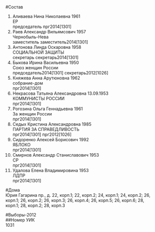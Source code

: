 #Состав  
1. Аливаева Нина Николаевна 1961  
    ЕР  
    председатель прг2014[1301]  
2. Раев Александр Вильямсович 1957  
    Чернобыль-Нева  
    заместитель заместитель2014[1301]  
3. Антонова Линда Оскаровна 1958  
    СОЦИАЛЬНОЙ ЗАЩИТЫ  
    секретарь секретарь2014[1301]  
4. Быкова Ирина Васильевна 1950  
    Союз женщин России  
    председатель2014[1301] секретарь2012[1026]  
5. Княжева Анна Арутюновна 1962  
    собрание-дом  
    прг2014[1301]  
6. Некрасова Татьяна Александровна 13.09.1953  
    КОММУНИСТЫ РОССИИ  
    прг2014[1301]  
7. Рогозина Ольга Геннадьевна 1961  
    За женщин России  
    прг2014[1301]  
8. Седых Кристина Александровна 1985  
    ПАРТИЯ ЗА СПРАВЕДЛИВОСТЬ  
    прг2014[1301] прг2012[1026]  
9. Сидоренко Алексей Борисович 1992  
    ЯБЛОКО  
    прг2014[1301]  
10. Смирнов Александр Станиславович 1953  
    СР  
    прг2014[1301]  
11. Удалова Елена Владимировина 1953  
    ЛДПР  
    прг2014[1301]  
  
#Дома  
Юрия Гагарина пр., д. 22, корп.1; 22, корп.2; 24, корп.1; 24, корп.2; 26, корп.1; 26, корп.2; 26, корп.З; 26, корп.4; 26, корп.5; 26, корп.6; 28, корп.1; 28, корп.2; 28, корп.З  
  
#Выборы-2012  
##Номер УИК  
1031  
